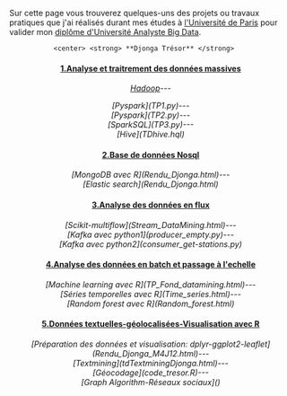  Sur cette page vous trouverez quelques-uns des projets ou travaux pratiques que j'ai réalisés durant mes études à [l'Université de Paris](https://u-paris.fr/) pour valider mon [diplôme d'Université Analyste Big Data](https://www.iut.parisdescartes.fr/metiers-de-la-data/diplome-duniversite-analyste-big-data/).

               <center> <strong> **Djonga Trésor** </strong>
 
#### <center> <u>1.Analyse et traitrement des données massives</u>
 <i> <center>[Hadoop](hadoop.pdf)---</i>
<center> <i>[Pyspark](TP1.py)---</i>
<center> <i> [Pyspark](TP2.py)---</i>
<center> <i>[SparkSQL](TP3.py)---</i>
<center> <i>[Hive](TDhive.hql)</i>

#### <center> <u>2.Base de données Nosql</u>
<center> <i>[MongoDB avec R](Rendu_Djonga.html)---</i>
<center> <i>[Elastic search](Rendu_Djonga.html)</i>

#### <center> <u>3.Analyse des données en flux</u>
<center> <i>[Scikit-multiflow](Stream_DataMining.html)---</i>
<center> <i>[Kafka avec python1](producer_empty.py)---</i>
<center> <i>[Kafka avec python2](consumer_get-stations.py)</i>

#### <center> <u>4.Analyse des données en batch et passage à l'echelle</u>
<center> <i>[Machine learning avec R](TP_Fond_datamining.html)---</i>
<center> <i>[Séries temporelles avec R](Time_series.html)---</i>
<center><i>[Random forest avec R](Random_forest.html)</i>

#### <center> <u>5.Données textuelles-géolocalisées-Visualisation avec R</u>
<center> <i>[Préparation des données et visualisation: dplyr-ggplot2-leaflet](Rendu_Djonga_M4J12.html)---</i>
<center> <i>[Textmining](tdTextminingDjonga.html)---</i>
<center> <i>[Géocodage](code_tresor.R)---</i>
<center> <i>[Graph Algorithm-Réseaux sociaux]()</i>
